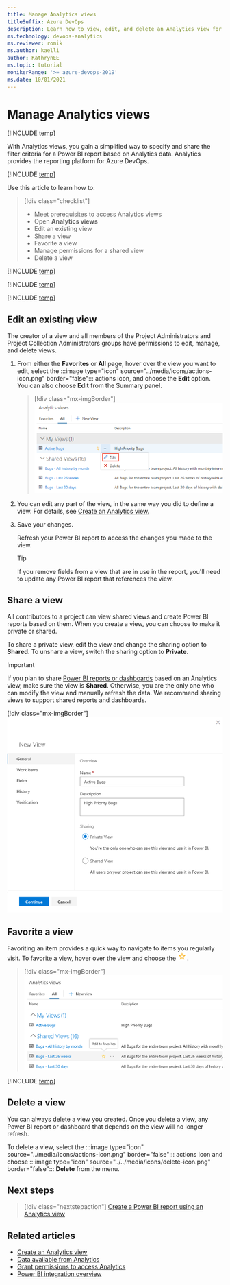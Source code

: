 ```yaml
---
title: Manage Analytics views
titleSuffix: Azure DevOps
description: Learn how to view, edit, and delete an Analytics view for Azure DevOps
ms.technology: devops-analytics
ms.reviewer: romik
ms.author: kaelli
author: KathrynEE
ms.topic: tutorial
monikerRange: '>= azure-devops-2019'
ms.date: 10/01/2021
---
```


# Manage Analytics views 

[!INCLUDE [temp](../includes/version-azure-devops.md)]

With Analytics views, you gain a simplified way to specify and share the filter criteria for a Power BI report based on Analytics data. Analytics provides the reporting platform for Azure DevOps. 

[!INCLUDE [temp](includes/analytics-views-warning.md)]

Use this article to learn how to:

> [!div class="checklist"]
> * Meet prerequisites to access Analytics views
> * Open **Analytics views**
> * Edit an existing view
> * Share a view
> * Favorite a view
> * Manage permissions for a shared view
> * Delete a view


[!INCLUDE [temp](../includes/boards-disabled.md)]

[!INCLUDE [temp](../includes/analytics-prerequisites.md)] 

[!INCLUDE [temp](../includes/analytics-open.md)] 

## Edit an existing view

The creator of a view and all members of the Project Administrators and Project Collection Administrators groups have permissions to edit, manage, and delete views.

1. From either the **Favorites** or **All** page, hover over the view you want to edit, select the :::image type="icon" source="../media/icons/actions-icon.png" border="false"::: actions icon, and choose the **Edit** option. You can also choose **Edit** from the Summary panel. 

	> [!div class="mx-imgBorder"]
	> ![Analytics Views, Edit a view](media/editable-views/edit-view.png)

2. You can edit any part of the view, in the same way you did to define a view. For details, see [Create an Analytics view.](analytics-views-create.md)

3. Save your changes.

	Refresh your Power BI report to access the changes you made to the view.

   > [!TIP]
   > If you remove fields from a view that are in use in the report, you'll need to update any Power BI report that references the view. 

<a id="share-view" />

## Share a view 

All contributors to a project can view shared views and create Power BI reports based on them. When you create a view, you can choose to make it private or shared. 

To share a private view, edit the view and change the sharing option to **Shared**. To unshare a view, switch the sharing option to **Private**.

<!--If you make a shared view private, any Power BI report connected to that view fails to refresh in Power BI.-->

> [!IMPORTANT]
> If you plan to share [Power BI reports or dashboards](/power-bi/service-share-dashboards) based on an Analytics view, make sure the view is **Shared**. Otherwise, you are the only one who can modify the view and manually refresh the data. We recommend sharing views to support shared reports and dashboards.
> 
> [!div class="mx-imgBorder"]
> ![General tab](media/editable-views/general.png)

## Favorite a view

Favoriting an item provides a quick way to navigate to items you regularly visit. 
To favorite a view, hover over the view and choose the ![star icon](../../media/icons/icon-favorite-star.png).
    
> [!div class="mx-imgBorder"]
> ![Favorite a view](media/editable-views/directory-favorite.png)

<a id="manage-permissions" />
 

[!INCLUDE [temp](includes/manage-shared-view-permissions.md)]

 

## Delete a view

You can always delete a view you created. Once you delete a view, any Power BI report or dashboard that depends on the view will no longer refresh.

To delete a view, select the :::image type="icon" source="../media/icons/actions-icon.png" border="false"::: actions icon and choose :::image type="icon" source="../../media/icons/delete-icon.png" border="false"::: **Delete** from the menu.

<a id="q-a">  </a>

## Next steps

> [!div class="nextstepaction"]
> [Create a Power BI report using an Analytics view](data-connector-connect.md)


## Related articles
- [Create an Analytics view](analytics-views-create.md) 
- [Data available from Analytics](data-available-in-analytics.md)
- [Grant permissions to access Analytics](./analytics-security.md)
- [Power BI integration overview](overview.md)



<!--- 
## Copy a view

For a quick start, you can copy any view including [default Analytics Views](./analytics-default-views.md) and edit it.

1. To copy a view click the :::image type="icon" source="../media/icons/actions-icon.png" border="false"::: actions icon to open the copy panel.

1. Provide the copy name description.
1. Decide who can use this view. Set the radio to "Shared" if  you want to make this available to others. Learn more about [sharing Analytics Views](analytics-views-manage.md#share-views)and sharing option. All other definition is copied from the original view.

1. Click Copy to created the new copy. The copied view is detached from the original view. Even if you copy a view from "My views" to "Shared views", it's a new separate view.

--->
